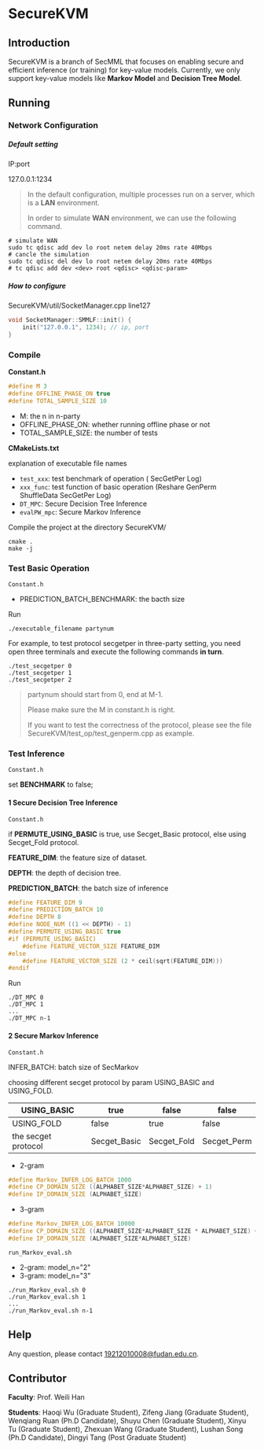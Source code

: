 # SecureKVM
## Introduction
SecureKVM is a branch of SecMML that focuses on enabling secure and efficient inference (or training) for key-value models. Currently, we only support key-value models like **Markov Model** and **Decision Tree Model**.

## Running
### Network Configuration

##### Default setting

IP:port

127.0.0.1:1234

> In the default configuration, multiple processes run on a server, which is a **LAN** environment.
>
> In order to simulate **WAN** environment,  we can use the following command.

```shell
# simulate WAN
sudo tc qdisc add dev lo root netem delay 20ms rate 40Mbps
# cancle the simulation
sudo tc qdisc del dev lo root netem delay 20ms rate 40Mbps
# tc qdisc add dev <dev> root <qdisc> <qdisc-param>
```

##### How to configure

SecureKVM/util/SocketManager.cpp line127

```c++
void SocketManager::SMMLF::init() {
    init("127.0.0.1", 1234); // ip, port
}
```



### Compile

**Constant.h**

```c++
#define M 3
#define OFFLINE_PHASE_ON true
#define TOTAL_SAMPLE_SIZE 10
```

* M: the n in n-party
* OFFLINE_PHASE_ON: whether running offline phase or not
* TOTAL_SAMPLE_SIZE: the number of tests

**CMakeLists.txt**

explanation of executable file names

* `test_xxx`: test benchmark of operation ( SecGetPer Log)
* `xxx_func`: test function of basic operation (Reshare GenPerm ShuffleData SecGetPer Log)
* `DT_MPC`: Secure Decision Tree Inference
* `evalPW_mpc`: Secure Markov Inference

Compile the project at the directory SecureKVM/

```shell
cmake .
make -j
```



### Test Basic Operation

`Constant.h`

* PREDICTION_BATCH_BENCHMARK: the bacth size

Run

```shell
./executable_filename partynum
```

For example, to test protocol secgetper in three-party setting, you need open three terminals and execute the following commands **in turn**.

```shell
./test_secgetper 0
./test_secgetper 1
./test_secgetper 2
```

>partynum should start from 0, end at M-1.
>
>Please make sure the M in constant.h is right.
>
>If you want to test the correctness of the protocol, please see the file SecureKVM/test_op/test_genperm.cpp as example.



### Test Inference

`Constant.h`

set **BENCHMARK** to false;

#### 1 Secure Decision Tree Inference

`Constant.h` 

if **PERMUTE_USING_BASIC** is true, use Secget_Basic protocol, else using Secget_Fold protocol.

**FEATURE_DIM**: the feature size of dataset.

**DEPTH**: the depth of decision tree.

**PREDICTION_BATCH**: the batch size of inference

```c++
#define FEATURE_DIM 9
#define PREDICTION_BATCH 10
#define DEPTH 8
#define NODE_NUM ((1 << DEPTH) - 1)
#define PERMUTE_USING_BASIC true
#if (PERMUTE_USING_BASIC)
    #define FEATURE_VECTOR_SIZE FEATURE_DIM
#else
    #define FEATURE_VECTOR_SIZE (2 * ceil(sqrt(FEATURE_DIM)))
#endif
```

Run

```shell
./DT_MPC 0
./DT_MPC 1
...
./DT_MPC n-1
```



#### 2 Secure Markov Inference

`Constant.h`

INFER_BATCH: batch size of SecMarkov


choosing different secget protocol by param  USING_BASIC and  USING_FOLD.

| USING_BASIC         | true         | false       | false       |
| ------------------- | ------------ | ----------- | ----------- |
| USING_FOLD          | false        | true        | false       |
| the secget protocol | Secget_Basic | Secget_Fold | Secget_Perm |

* 2-gram 

```c++
#define Markov_INFER_LOG_BATCH 1000
#define CP_DOMAIN_SIZE ((ALPHABET_SIZE*ALPHABET_SIZE) + 1)
#define IP_DOMAIN_SIZE (ALPHABET_SIZE)
```

* 3-gram

```c++
#define Markov_INFER_LOG_BATCH 10000
#define CP_DOMAIN_SIZE ((ALPHABET_SIZE*ALPHABET_SIZE * ALPHABET_SIZE) + 1)
#define IP_DOMAIN_SIZE (ALPHABET_SIZE*ALPHABET_SIZE)
```

`run_Markov_eval.sh`

* 2-gram: model_n="2"
* 3-gram: model_n="3"

```shell
./run_Markov_eval.sh 0
./run_Markov_eval.sh 1
...
./run_Markov_eval.sh n-1
```

## Help

Any question, please contact 19212010008@fudan.edu.cn.

## Contributor

**Faculty**: Prof. Weili Han

**Students**: Haoqi Wu (Graduate Student), Zifeng Jiang (Graduate Student), Wenqiang Ruan (Ph.D Candidate), Shuyu Chen (Graduate Student), Xinyu Tu (Graduate Student), Zhexuan Wang (Graduate Student), Lushan Song (Ph.D Candidate), Dingyi Tang (Post Graduate Student)
